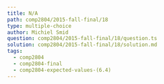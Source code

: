 ```yaml
---
title: N/A
path: comp2804/2015-fall-final/18
type: multiple-choice
author: Michiel Smid
question: comp2804/2015-fall-final/18/question.ts
solution: comp2804/2015-fall-final/18/solution.md
tags:
  - comp2804
  - comp2804-final
  - comp2804-expected-values-(6.4)
---
```

